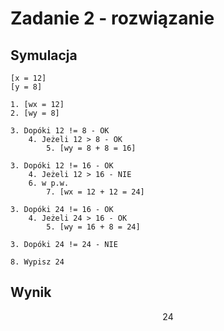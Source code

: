 # Zadanie 2 - rozwiązanie

## Symulacja

```
[x = 12]
[y = 8]

1. [wx = 12]
2. [wy = 8]

3. Dopóki 12 != 8 - OK
    4. Jeżeli 12 > 8 - OK
        5. [wy = 8 + 8 = 16]

3. Dopóki 12 != 16 - OK
    4. Jeżeli 12 > 16 - NIE
    6. w p.w.
        7. [wx = 12 + 12 = 24]

3. Dopóki 24 != 16 - OK
    4. Jeżeli 24 > 16 - OK
        5. [wy = 16 + 8 = 24]

3. Dopóki 24 != 24 - NIE

8. Wypisz 24
```

## Wynik

$$24$$
